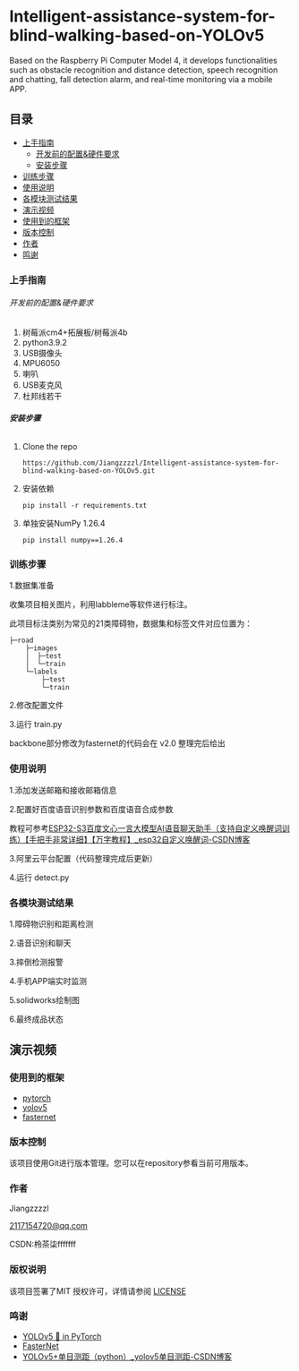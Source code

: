 # Intelligent-assistance-system-for-blind-walking-based-on-YOLOv5

Based on the Raspberry Pi Computer Model 4, it develops functionalities such as obstacle recognition and distance detection, speech recognition and chatting, fall detection alarm, and real-time monitoring via a mobile APP.



## 目录

- [上手指南](##上手指南)
  - [开发前的配置&硬件要求](######开发前的配置&要求)
  - [安装步骤](######安装步骤)
- [训练步骤](##训练步骤)
- [使用说明](##使用说明)
- [各模块测试结果](##各模块测试结果)
- [演示视频](##演示视频)
- [使用到的框架](##使用到的框架)
- [版本控制](##版本控制)
- [作者](##作者)
- [鸣谢](##鸣谢)
  
  

### 上手指南

###### 开发前的配置&硬件要求

1. 树莓派cm4+拓展板/树莓派4b
2. python3.9.2
3. USB摄像头
4. MPU6050
5. 喇叭
6. USB麦克风
7. 杜邦线若干

###### **安装步骤**

1. Clone the repo
   
   ```
   https://github.com/Jiangzzzzl/Intelligent-assistance-system-for-blind-walking-based-on-YOLOv5.git
   ```

2. 安装依赖
   
   ```
   pip install -r requirements.txt
   ```

3. 单独安装NumPy 1.26.4
   
   ```
   pip install numpy==1.26.4
   ```
   
   
   
   

### 训练步骤

1.数据集准备

收集项目相关图片，利用labbleme等软件进行标注。

此项目标注类别为常见的21类障碍物，数据集和标签文件对应位置为：

```
├─road
    ├─images
    │  ├─test
    │  └─train
    └─labels
        ├─test
        └─train
```

2.修改配置文件



3.运行 train.py

backbone部分修改为fasternet的代码会在 v2.0 整理完后给出



### 使用说明

1.添加发送邮箱和接收邮箱信息

2.配置好百度语音识别参数和百度语音合成参数

教程可参考[ESP32-S3百度文心一言大模型AI语音聊天助手（支持自定义唤醒词训练）【手把手非常详细】【万字教程】_esp32自定义唤醒词-CSDN博客](https://blog.csdn.net/chg2663776/article/details/142203652)

3.阿里云平台配置（代码整理完成后更新）

4.运行 detect.py



### 各模块测试结果

1.障碍物识别和距离检测



2.语音识别和聊天



3.摔倒检测报警



4.手机APP端实时监测



5.solidworks绘制图



6.最终成品状态





## 演示视频





### 使用到的框架

- [pytorch](https://pytorch.org/)
- [yolov5](https://jquery.com)
- [fasternet](https://jquery.com)
  
  

### 版本控制

该项目使用Git进行版本管理。您可以在repository参看当前可用版本。



### 作者

Jiangzzzzl

2117154720@qq.com

CSDN:柃茶柒fffffff 



### 版权说明

该项目签署了MIT 授权许可，详情请参阅 [LICENSE](https://github.com/Jiangzzzzl/Intelligent-assistance-system-for-blind-walking-based-on-YOLOv5/blob/main/LICENSE)



### 鸣谢

- [YOLOv5 🚀 in PyTorch](https://github.com/ultralytics/yolov5)
- [FasterNet](https://github.com/JierunChen/FasterNet)
- [YOLOv5+单目测距（python）_yolov5单目测距-CSDN博客](https://blog.csdn.net/qq_45077760/article/details/130261489)
